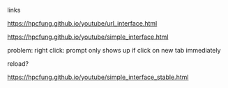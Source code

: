 links

https://hpcfung.github.io/youtube/url_interface.html

https://hpcfung.github.io/youtube/simple_interface.html

problem: right click: prompt only shows up if click on new tab immediately

reload?

https://hpcfung.github.io/youtube/simple_interface_stable.html
